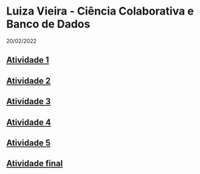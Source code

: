 # Luiza Vieira - Ciência Colaborativa e Banco de Dados

20/02/2022

## <a title="Atividade 1" href="https://github.com/vieiraaluiza/ciencia_colab/tree/main/Atividade%201" target="_blank">Atividade 1</a>
## <a title="Atividade 2" href="https://github.com/vieiraaluiza/ciencia_colab/blob/main/Script/Rscript_ativ2_LuizaVieira.R" target="_blank">Atividade 2</a> 
## <a title="Atividade 3" href="https://github.com/vieiraaluiza/ciencia_colab/blob/main/Script/Rscript_ativ3_LuizaVieira.R" target="_blank">Atividade 3</a> 
## <a title="Atividade 4" href="https://github.com/vieiraaluiza/ciencia_colab/tree/main/Atividade%204" target="_blank">Atividade 4</a>
## <a title="Atividade 5" href="https://github.com/vieiraaluiza/ciencia_colab/blob/main/Atividade_5.html" target="_blank">Atividade 5</a>
## <a title="Atividade final" href="https://github.com/vieiraaluiza/ciencia_colab/blob/main/Chaetodon_striatus/Atividade_final.Rmd" target="_blank">Atividade final</a>

